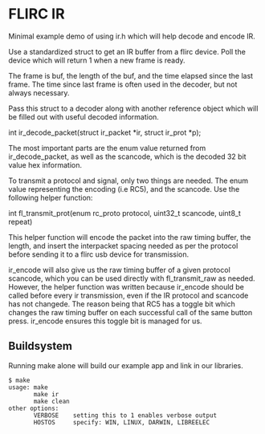 FLIRC IR
========

Minimal example demo of using ir.h which will help decode and encode IR.

Use a standardized struct to get an IR buffer from a flirc device. Poll
the device which will return 1 when a new frame is ready.

The frame is buf, the length of the buf, and the time elapsed since the last
frame. The time since last frame is often used in the decoder, but not always
necessary.

Pass this struct to a decoder along with another reference object which will be 
filled out with useful decoded information. 

int ir_decode_packet(struct ir_packet *ir, struct ir_prot *p);

The most important parts are the enum value returned from ir_decode_packet,
as well as the scancode, which is the decoded 32 bit value hex information. 

To transmit a protocol and signal, only two things are needed. The enum value
representing the encoding (i.e RC5), and the scancode. Use the following
helper function:

int fl_transmit_prot(enum rc_proto protocol, uint32_t scancode, uint8_t repeat)

This helper function will encode the packet into the raw timing buffer,
the length, and insert the interpacket spacing needed as per the protocol before
sending it to a flirc usb device for transmission.

ir_encode will also give us the raw timing buffer of a given protocol scancode,
which you can be used directly with fl_transmit_raw as needed. However,
the helper function was written because ir_encode should be called before every
ir transmission, even if the IR protocol and scancode has not changede. 
The reason being that RC5 has a toggle bit which changes the raw timing buffer
on each successful call of the same button press. ir_encode ensures this 
toggle bit is managed for us.

Buildsystem
-----------

Running make alone will build our example app and link in our libraries.

    $ make
    usage: make 
           make ir
           make clean
    other options:
           VERBOSE    setting this to 1 enables verbose output
           HOSTOS     specify: WIN, LINUX, DARWIN, LIBREELEC
